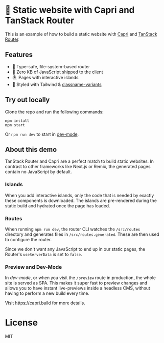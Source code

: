 # 🍋 Static website with Capri and TanStack Router

This is an example of how to build a static website with [Capri](https://capri.build) and [TanStack Router](https://tanstack.com/router/).

## Features

- 📁 Type-safe, file-system-based router
- 🍃 Zero KB of JavaScript shipped to the client
- 🏝️ Pages with interactive islands
- 💨 Styled with Tailwind & [classname-variants](https://github.com/fgnass/classname-variants)

## Try out locally

Clone the repo and run the following commands:

```
npm install
npm start
```

Or `npm run dev` to start in [dev-mode](#preview-and-dev-mode).

## About this demo

TanStack Router and Capri are a perfect match to build static websites. In contrast to other frameworks like Next.js or Remix, the generated pages contain no JavaScript by default.

### Islands

When you add interactive islands, only the code that is needed by exactly these components is downloaded. The islands are pre-rendered during the static build and hydrated once the page has loaded.

### Routes

When running `npm run dev`, the router CLI watches the `/src/routes` directory and generates files in `/src/routes.generated`. These are then used to configure the router.

Since we don't want any JavaScript to end up in our static pages, the Router's `useServerData` is set to `false`.

### Preview and Dev-Mode

In _dev-mode_, or when you visit the `/preview` route in production, the whole site is served as SPA. This makes it super fast to preview changes and allows you to have instant live-previews inside a headless CMS, without having to perform a new build every time.

Visit https://capri.build for more details.

# License

MIT
